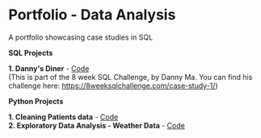 # Portfolio - Data Analysis
A portfolio showcasing case studies in SQL 

**SQL Projects**

**1. Danny's Diner** - [Code](https://github.com/Mansi242401/Portfolio/blob/main/sql_queries_with_results1) <br>
(This is part of the 8 week SQL Challenge, by Danny Ma. You can find his challenge here: https://8weeksqlchallenge.com/case-study-1/)

**Python Projects**

**1. Cleaning Patients data** - [Code](https://github.com/Mansi242401/Data_Wrangling/tree/main) <br>
**2. Exploratory Data Analysis - Weather Data** - [Code]()

